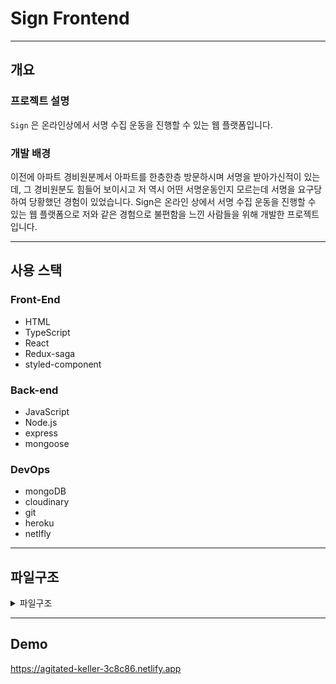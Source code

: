 # Sign Frontend

---

## 개요

### 프로젝트 설명

`Sign` 은 온라인상에서 서명 수집 운동을 진행할 수 있는 웹 플랫폼입니다.

### 개발 배경

이전에 아파트 경비원분께서 아파트를 한층한층 방문하시며 서명을 받아가신적이 있는데, 그 경비원분도 힘들어 보이시고 저 역시 어떤 서명운동인지 모르는데 서명을 요구당하여 당황했던 경험이 있었습니다. Sign은 온라인 상에서 서명 수집 운동을 진행할 수 있는 웹 플랫폼으로 저와 같은 경험으로 불편함을 느낀 사람들을 위해 개발한 프로젝트입니다.

---

## 사용 스택

### Front-End

- HTML
- TypeScript
- React
- Redux-saga
- styled-component

### Back-end

- JavaScript
- Node.js
- express
- mongoose

### DevOps

- mongoDB
- cloudinary
- git
- heroku
- netlfly

---

## 파일구조

<details>
<summary>파일구조</summary>

📦src<br/>
┣ 📂api<br/>
┃ ┗ 📜index.ts<br/>
┣ 📂components<br/>
┃ ┣ 📂login<br/>
┃ ┃ ┣ 📜index.ts<br/>
┃ ┃ ┣ 📜loginContainer.tsx<br/>
┃ ┃ ┗ 📜loginPresenter.tsx<br/>
┃ ┣ 📂mypage<br/>
┃ ┃ ┣ 📜index.ts<br/>
┃ ┃ ┣ 📜mypageContainer.tsx<br/>
┃ ┃ ┗ 📜mypagePresenter.tsx<br/>
┃ ┣ 📂post<br/>
┃ ┃ ┣ 📂popularPost<br/>
┃ ┃ ┃ ┣ 📜index.ts<br/>
┃ ┃ ┃ ┣ 📜popularPostContainer.tsx<br/>
┃ ┃ ┃ ┗ 📜popularPostPresenter.tsx<br/>
┃ ┃ ┣ 📜index.ts<br/>
┃ ┃ ┣ 📜postContainer.tsx<br/>
┃ ┃ ┗ 📜postPresenter.tsx<br/>
┃ ┣ 📂postDetail<br/>
┃ ┃ ┣ 📜index.ts<br/>
┃ ┃ ┣ 📜postDetailContainer.tsx<br/>
┃ ┃ ┗ 📜postDetailPresenter.tsx<br/>
┃ ┣ 📂postItem <br/>
┃ ┃ ┣ 📜index.tsx <br/>
┃ ┃ ┣ 📜postItemContainer.tsx <br/>
┃ ┃ ┣ 📜postItemPresenter.tsx <br/>
┃ ┃ ┗ 📜progress.tsx <br/>
┃ ┣ 📂register <br/>
┃ ┃ ┣ 📜index.ts <br/>
┃ ┃ ┣ 📜registerContainer.tsx <br/>
┃ ┃ ┗ 📜registerPresenter.tsx <br/>
┃ ┣ 📂write <br/>
┃ ┃ ┣ 📜index.ts <br/>
┃ ┃ ┣ 📜writeContainer.tsx <br/>
┃ ┃ ┗ 📜writePresenter.tsx <br/>
┃ ┗ 📜index.tsx <br/>
┣ 📂modules <br/>
┃ ┣ 📜index.ts <br/>
┃ ┣ 📜login.ts <br/>
┃ ┣ 📜mypage.ts <br/>
┃ ┣ 📜post.ts <br/>
┃ ┣ 📜register.ts <br/>
┃ ┣ 📜userData.ts <br/>
┃ ┗ 📜write.ts <br/>
┣ 📂store <br/>
┃ ┗ 📜index.ts <br/>
┣ 📂style <br/>
┃ ┣ 📜auth.ts <br/>
┃ ┣ 📜container.ts <br/>
┃ ┣ 📜mypage.ts <br/>
┃ ┣ 📜post.ts <br/>
┃ ┣ 📜postDetail.ts <br/>
┃ ┗ 📜write.ts <br/>
┣ 📜App.tsx <br/>
┣ 📜index.tsx <br/>
┣ 📜react-app-env.d.ts <br/>
┣ 📜reportWebVitals.ts <br/>
┗ 📜setupTests.ts <br/>

</details>

---

## Demo

https://agitated-keller-3c8c86.netlify.app

